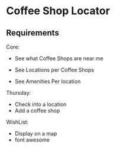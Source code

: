 # Coffee Shop Locator

## Requirements

Core:
- See what Coffee Shops are near me

- See Locations per Coffee Shops
- See Amenities Per location 

Thursday:
- Check into a location 
- Add a coffee shop


WishList: 
- Display on a map
- font awesome


